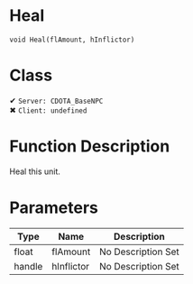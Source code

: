 # Heal
```
void Heal(flAmount, hInflictor)
```
# Class
✔ `Server: CDOTA_BaseNPC`  
✖ `Client: undefined`  

# Function Description
Heal this unit.
# Parameters
Type|Name|Description
--|--|--
float|flAmount|No Description Set
handle|hInflictor|No Description Set
